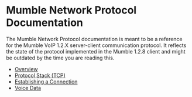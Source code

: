 # Mumble Network Protocol Documentation

The Mumble Network Protocol documentation is meant to be a reference for the
Mumble VoIP 1.2.X server-client communication protocol. It reflects the state of
the protocol implemented in the Mumble 1.2.8 client and might be outdated by the
time you are reading this.

* [Overview](overview.md)
* [Protocol Stack (TCP)](protocol_stack_tcp.md)
* [Establishing a Connection](establishing_connection.md)
* [Voice Data](voice_data.md)
